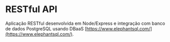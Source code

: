 # RESTful API

Aplicação RESTful desenvolvida em Node/Express e integração com banco de dados PostgreSQL usando
DBaaS [https://www.elephantsql.com/](https://www.elephantsql.com/).
